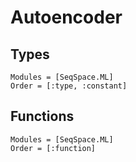 # Autoencoder

## Types
```@autodocs
Modules = [SeqSpace.ML]
Order = [:type, :constant]
```

## Functions
```@autodocs
Modules = [SeqSpace.ML]
Order = [:function]
```

